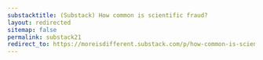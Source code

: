 ```yaml
---
substacktitle: (Substack) How common is scientific fraud?
layout: redirected
sitemap: false
permalink: substack21
redirect_to: https://moreisdifferent.substack.com/p/how-common-is-scientific-fraud
---
```

